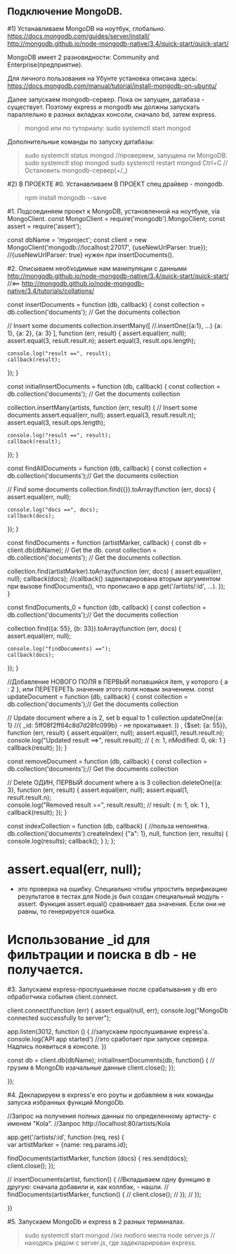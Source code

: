 ## Подключение MongoDB.

#1) Устанавливаем MongoDB на ноутбук, глобально.
https://docs.mongodb.com/guides/server/install/
http://mongodb.github.io/node-mongodb-native/3.4/quick-start/quick-start/

MongoDB имеет 2 разновидности: Community and Enterprise(предприятие).

Для личного пользования на Убунте установка описана здесь:
  https://docs.mongodb.com/manual/tutorial/install-mongodb-on-ubuntu/

Далее запускаем mongodb-сервер. Пока он запущен, датабаза - существует.
Поэтому express и mongodb мы должны запускать параллельно в разных вкладках консоли,
сначало bd, затем express.

>mongod
или по туториалу:
>sudo systemctl start mongod


Дополнительные команды по запуску датабазы:
> sudo systemctl status mongod       //проверяем, запущена ли MongoDB.
> sudo systemctl stop mongod
> sudo systemctl restart mongod
> Ctrl+C          //Остановить mongodb-сервер(+/_)





#2) В ПРОЕКТЕ
#0. Устанавливаем В ПРОЕКТ спец драйвер - mongodb.
>npm install mongodb --save


#1. Подсоединяем проект к MongoDB, установленной на ноутбуке, via MongoClient.
const MongoClient = require('mongodb').MongoClient;
const assert = require('assert');

const dbName = 'myproject';
const client = new MongoClient('mongodb://localhost:27017', {useNewUrlParser: true});  //{useNewUrlParser: true} нужен при insertDocuments().



#2. Описываем необходимые нам манипуляции с данными
http://mongodb.github.io/node-mongodb-native/3.4/quick-start/quick-start/   //<==
http://mongodb.github.io/node-mongodb-native/3.4/tutorials/collations/

const insertDocuments = function (db, callback) {
  const collection = db.collection('documents');  // Get the documents collection

// Insert some documents
  collection.insertMany([                  //.insertOne({a:1}, ...)
    {a: 1}, {a: 2}, {a: 3}
  ], function (err, result) {
    assert.equal(err, null);
    assert.equal(3, result.result.n);
    assert.equal(3, result.ops.length);
    
    console.log("result ==", result);
    callback(result);
  });
}

const initialInsertDocuments = function (db, callback) {
  const collection = db.collection('documents');  // Get the documents collection

  collection.insertMany(artists, function (err, result) {   // Insert some documents
    assert.equal(err, null);
    assert.equal(3, result.result.n);
    assert.equal(3, result.ops.length);
    
    console.log("result ==", result);
    callback(result);
  });
}

const findAllDocuments = function (db, callback) {
  const collection = db.collection('documents');// Get the documents collection

// Find some documents
  collection.find({}).toArray(function (err, docs) {
    assert.equal(err, null);
    
    console.log("docs ==", docs);
    callback(docs);
  });
}

const findDocuments = function (artistMarker, callback) {
  const db = client.db(dbName);                   // Get the db.
  const collection = db.collection('documents');  // Get the documents collection.

  collection.find(artistMarker).toArray(function (err, docs) {
    assert.equal(err, null);
    callback(docs);    //callback() задекларирована вторым аргументом при вызове findDocuments(), что прописано в app.get('/artists/:id', ...).
  });
}

const findDocuments_0 = function (db, callback) {
  const collection = db.collection('documents');// Get the documents collection

  collection.find({a: 55}, {b: 33}).toArray(function (err, docs) {
    assert.equal(err, null);
    
    console.log("findDocuments) ==");
    callback(docs);
  });
}

//Добавление НОВОГО ПОЛЯ в ПЕРВЫЙ попавшийся item, у которого { a : 2 }, или ПЕРЕТЕРЕТЬ значение этого поля новым значением.
const updateDocument = function (db, callback) {
  const collection = db.collection('documents');// Get the documents collection

// Update document where a is 2, set b equal to 1
  collection.updateOne({a: 1}                         //{ _id: 5ff08f2ff64c8d7d28fc099b} - не прокатывает. ))
    , {$set: {a: 55}}, function (err, result) {
      assert.equal(err, null);
      assert.equal(1, result.result.n);
      console.log("Updated result ==>", result.result);  // { n: 1, nModified: 0, ok: 1 }
      callback(result);
    });
}

const removeDocument = function (db, callback) {
  const collection = db.collection('documents');// Get the documents collection

// Delete ОДИН, ПЕРВЫЙ document where a is 3
  collection.deleteOne({a: 3}, function (err, result) {
    assert.equal(err, null);
    assert.equal(1, result.result.n);    
    console.log("Removed result ==", result.result);   // result: { n: 1, ok: 1 },
    callback(result);
  });
}

const indexCollection = function (db, callback) {   //польза непонятна.
  db.collection('documents').createIndex(
    {"a": 1},
    null,
    function (err, results) {
      console.log(results);
      callback();
    }
  );
};


# assert.equal(err, null);
- это проверка на ошибку.
Специально чтобы упростить верификацию результатов в тестах для Node.js был создан специальный модуль - assert.
Функция assert.equal() сравнивает два значения. Если они не равны, то генерируется ошибка.

# Использование _id для фильтрации и поиска в db - не получается.






#3. Запускаем express-прослушивание после срабатывания у db его обработчика события client.connect.

client.connect(function (err) {
  assert.equal(null, err);
  console.log("MongoDb connected successfully to server");
  
  app.listen(3012, function () {        //запускаем прослушивание express'a.
    console.log('API app started')      //это сработает при запуске сервера. Надпись появиться в консоле.
  })

  const db = client.db(dbName);
  initialInsertDocuments(db, function() {      //грузим в MongoDb изачальные данные
    client.close();
  });
  
  
});



#4. Декларируем в express'e его роуты и добавляем в них команды запуска избранных функций MongoDb.

//Запрос на получения полных данных по определенному артисту- с именем "Kola".
//Запрос http://localhost:80/artists/Kola

app.get('/artists/:id', function (req, res) {    
  var artistMarker = {name: req.params.id};

  findDocuments(artistMarker, function (docs) {
    res.send(docs);
    client.close();
  });

  // insertDocuments(artist, function() {   //Вкладываем одну функцию в другую: сначала добавили и, как коллбэк, - нашли.
  //   findDocuments(artistMarker, function() {
  //     client.close();
  //   });
  // });

})





#5. Запускаем MongoDb и express в 2 разных терминалах.
>sudo systemctl start mongod    //из любого места
>node server.js                 //находясь рядом с server.js, где задекларирован express.


















